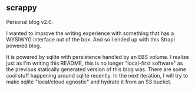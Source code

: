 scrappy
---

Personal blog v2.0.

I wanted to improve the writing experience with something that has a WYSIWYG
interface out of the box. And so I ended up with this Strapi powered blog.

It is powered by sqlite with persistence handled by an EBS volume. I realize
just as I'm writing this README, this is no longer "local-first software" as
the previous statically generated version of this blog was. There are some
cool stuff happening around sqlite recently. In the next iteration, I will
try to make sqlite "local/cloud agnostic" and hydrate it from an S3 bucket.
